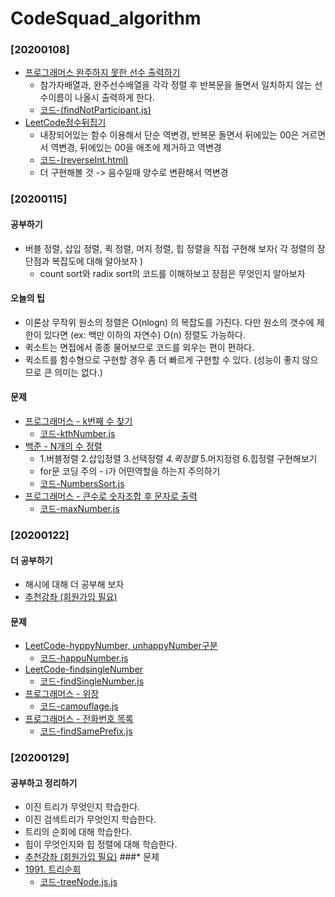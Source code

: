 # CodeSquad_algorithm
### [20200108]
* [프로그래머스 완주하지 못한 선수 출력하기](https://programmers.co.kr/learn/courses/30/lessons/42576?language=javascript)
    * 참가자배열과, 완주선수배열을 각각 정렬 후 반복문을 돌면서 일치하지 않는 선수이름이 나올시 출력하게 한다.
    * [코드-(findNotParticipant.js)](https://github.com/Rachel4858/algorithm/blob/master/CodeSquad_algorithm/findNotParticipant.html)
* [LeetCode정수뒤집기](https://leetcode.com/problems/reverse-integer/)
    * 내장되어있는 함수 이용해서 단순 역변경, 반복문 돌면서 뒤에있는 00은 거르면서 역변경, 뒤에있는 00을 애초에 제거하고 역변경
    * [코드-(reverseInt.html)](https://github.com/Rachel4858/algorithm/blob/master/CodeSquad_algorithm/reverseInt.html)
    * 더 구현해볼 것 -> 음수일때 양수로 변환해서 역변경

### [20200115]
#### 공부하기
* 버블 정렬, 삽입 정렬, 퀵 정렬, 머지 정렬, 힙 정렬을 직접 구현해 보자( 각 정렬의 장단점과 복잡도에 대해 알아보자 )
  - count sort와 radix sort의 코드를 이해하보고 장점은 무엇인지 알아보자
#### 오늘의 팁
* 이론상 무작위 원소의 정렬은 O(nlogn) 의 복잡도를 가진다. 다만 원소의 갯수에 제한이 있다면 (ex: 백만 이하의 자연수) O(n) 정렬도 가능하다.
* 퀵소트는 면접에서 종종 물어보므로 코드를 외우는 편이 편하다.
* 퀵소트를 함수형으로 구현할 경우 좀 더 빠르게 구현할 수 있다. (성능이 좋지 않으므로 큰 의미는 없다.)
#### 문제 
* [프로그래머스 - k번째 수 찾기](https://programmers.co.kr/learn/courses/30/lessons/42748)
    * [코드-kthNumber.js](https://github.com/Rachel4858/algorithm/blob/master/CodeSquad_algorithm/kthNumber.js)
* [백준 - N개의 수 정렬](https://www.acmicpc.net/problem/10989)
    * 1.버블정렬 2.삽입정렬 3.선택정렬 *4.퀵정렬* 5.머지정령 6.힙정렬 구현해보기
    * for문 코딩 주의 - i가 어떤역할을 하는지 주의하기
    * [코드-NumbersSort.js](https://github.com/Rachel4858/algorithm/blob/master/CodeSquad_algorithm/NumbersSort.js)
* [프로그래머스 - 큰수로 숫자조합 후 문자로 출력](https://programmers.co.kr/learn/courses/30/lessons/42746)
    * [코드-maxNumber.js](https://github.com/Rachel4858/algorithm/blob/master/Progorammers/maxNumber.js)

### [20200122]
#### 더 공부하기
* 해시에 대해 더 공부해 보자
* [추천강좌 (회원가입 필요)](https://www.edwith.org/introalgorithm/lecture/26426/)
#### 문제
* [LeetCode-hyppyNumber, unhappyNumber구분](https://leetcode.com/problems/happy-number/)
    * [코드-happuNumber.js](https://github.com/Rachel4858/algorithm/blob/master/CodeSquad_algorithm/hyppyNumber.js)
* [LeetCode-findsingleNumber](https://leetcode.com/problems/single-number/)
    * [코드-findSingleNumber.js](https://github.com/Rachel4858/algorithm/blob/master/CodeSquad_algorithm/findsingleNumber.js)
* [프로그래머스 - 위장](https://programmers.co.kr/learn/courses/30/lessons/42578)
    * [코드-camouflage.js](https://github.com/Rachel4858/algorithm/blob/master/CodeSquad_algorithm/camouflage.js)
* [프로그래머스 - 전화번호 목록](https://programmers.co.kr/learn/courses/30/lessons/42577)
    * [코드-findSamePrefix.js](https://github.com/Rachel4858/algorithm/blob/master/Progorammers/findSamePrefix.js)

### [20200129]
#### 공부하고 정리하기
* 이진 트리가 무엇인지 학습한다.
* 이진 검색트리가 무엇인지 학습한다.
* 트리의 순회에 대해 학습한다.
* 힙이 무엇인지와 힙 정렬에 대해 학습한다.
* [추천강좌 (회원가입 필요)](https://www.edwith.org/introalgorithm/lecture/26426/)
###* 문제
* [1991. 트리순회](https://www.acmicpc.net/problem/1991)
    * [코드-treeNode.js.js](https://github.com/Rachel4858/algorithm/blob/master/Baekjoon/treeNode.js)
